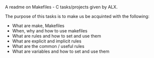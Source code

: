 A readme on Makefiles - C tasks/projects given by ALX.

The purpose of this tasks is to make us be acquinted with the following:
* What are make, Makefiles
* When, why and how to use makefiles
* What are rules and how to set and use them
* What are explicit and implicit rules
* What are the common / useful rules
* What are variables and how to set and use them
